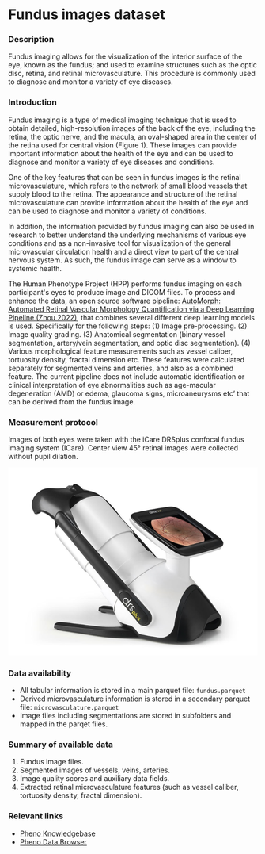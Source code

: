 # Fundus images dataset  

### Description

Fundus imaging allows for the visualization of the interior surface of the eye, known as the fundus; and used to examine structures such as the optic disc, retina, and retinal microvasculature. This procedure is commonly used to diagnose and monitor a variety of eye diseases.

### Introduction

Fundus imaging is a type of medical imaging technique that is used to obtain detailed, high-resolution images of the back of the eye, including the retina, the optic nerve, and the macula, an oval-shaped area in the center of the retina used for central vision (Figure 1). These images can provide important information about the health of the eye and can be used to diagnose and monitor a variety of eye diseases and conditions.

One of the key features that can be seen in fundus images is the retinal microvasculature, which refers to the network of small blood vessels that supply blood to the retina. The appearance and structure of the retinal microvasculature can provide information about the health of the eye and can be used to diagnose and monitor a variety of conditions.

In addition, the information provided by fundus imaging can also be used in research to better understand the underlying mechanisms of various eye conditions and as a non-invasive tool for visualization of the general microvascular circulation health and a direct view to part of the central nervous system. As such, the fundus image can serve as a window to systemic health. 

The Human Phenotype Project (HPP) performs fundus imaging on each participant's eyes to produce image and DICOM files. To process and enhance the data, an open source software pipeline: [AutoMorph: Automated Retinal Vascular Morphology Quantification via a Deep Learning Pipeline (Zhou 2022)](https://tvst.arvojournals.org/article.aspx?articleid=2783477), that combines several different deep learning models is used. Specifically for the following steps:
(1) Image pre-processing.
(2) Image quality grading.
(3) Anatomical segmentation (binary vessel segmentation, artery/vein segmentation, and optic disc segmentation).
(4) Various morphological feature measurements such as vessel caliber, tortuosity density, fractal dimension etc. These features were calculated separately for segmented veins and arteries, and also as a combined feature.
The current pipeline does not include automatic identification or clinical interpretation of eye abnormalities such as age-macular degeneration (AMD) or edema, glaucoma signs, microaneurysms etc’ that can be derived from the fundus image.

### Measurement protocol 
<!-- long measurment protocol for the data browser -->
Images of both eyes were taken with the iCare DRSplus confocal fundus imaging system (ICare). Center view 45° retinal images were collected without pupil dilation.  

![DRSplus confocal fundus imaging system](fundus_drs_plus.png)

### Data availability 
<!-- for the example notebooks -->
- All tabular information is stored in a main parquet file: `fundus.parquet`
- Derived microvasculature information is stored in a secondary parquet file: `microvasculature.parquet`
- Image files including segmentations are stored in subfolders and mapped in the parqet files.

### Summary of available data 
<!-- for the data browser -->
1. Fundus image files.
2. Segmented images of vessels, veins, arteries.
3. Image quality scores and auxiliary data fields.
4. Extracted retinal microvasculature features (such as vessel caliber, tortuosity density, fractal dimension).

### Relevant links

* [Pheno Knowledgebase](https://knowledgebase.pheno.ai/datasets/003-fundus.html)
* [Pheno Data Browser](https://pheno-demo-app.vercel.app/folder/3)